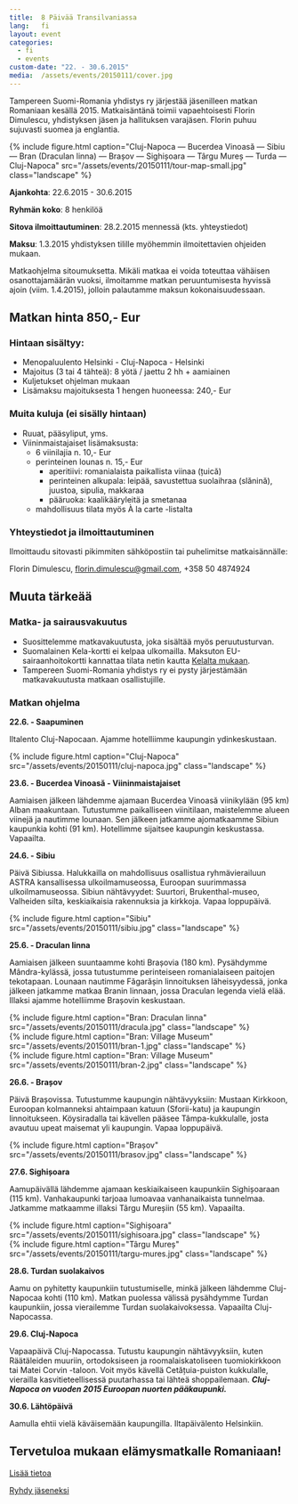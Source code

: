 ```yaml
---
title:  8 Päivää Transilvaniassa
lang:   fi
layout: event
categories:
  - fi
  - events
custom-date: "22. - 30.6.2015"
media:  /assets/events/20150111/cover.jpg
---
```


Tampereen Suomi-Romania yhdistys ry järjestää jäsenilleen matkan Romaniaan kesällä 2015. Matkaisäntänä toimii vapaehtoisesti Florin Dimulescu, yhdistyksen jäsen ja hallituksen varajäsen. Florin puhuu sujuvasti suomea ja englantia.

<div class="row">
  <div class="col-md-2">
  </div>
  <div class="col-md-8">
    {% include figure.html caption="Cluj-Napoca — Bucerdea Vinoasă — Sibiu — Bran (Draculan linna) — Brașov — Sighișoara — Târgu Mureș — Turda — Cluj-Napoca" src="/assets/events/20150111/tour-map-small.jpg" class="landscape" %}
  </div>
</div>

__Ajankohta__: 22.6.2015 - 30.6.2015

__Ryhmän koko__: 8 henkilöä

__Sitova ilmoittautuminen__: 28.2.2015 mennessä (kts. yhteystiedot)

__Maksu__: 1.3.2015 yhdistyksen tilille myöhemmin ilmoitettavien ohjeiden mukaan.

Matkaohjelma sitoumuksetta. Mikäli matkaa ei voida toteuttaa vähäisen osanottajamäärän vuoksi, ilmoitamme matkan peruuntumisesta hyvissä ajoin (viim. 1.4.2015), jolloin palautamme maksun kokonaisuudessaan.

## Matkan hinta 850,- Eur

### Hintaan sisältyy:

* Menopaluulento Helsinki - Cluj-Napoca - Helsinki
* Majoitus (3 tai 4 tähteä): 8 yötä / jaettu 2 hh + aamiainen
* Kuljetukset ohjelman mukaan
* Lisämaksu majoituksesta 1 hengen huoneessa: 240,- Eur

### Muita kuluja (ei sisälly hintaan)

* Ruuat, pääsyliput, yms.
* Viininmaistajaiset lisämaksusta:
  * 6 viinilajia n. 10,- Eur
  * perinteinen lounas n. 15,- Eur
    * aperitiivi: romanialaista paikallista viinaa (țuică)
    * perinteinen alkupala: leipää, savustettua suolaihraa (slănină), juustoa, sipulia, makkaraa
    * pääruoka: kaalikääryleitä ja smetanaa
  * mahdollisuus tilata myös À la carte -listalta
  
### Yhteystiedot ja ilmoittautuminen

Ilmoittaudu sitovasti pikimmiten sähköpostiin tai puhelimitse matkaisännälle:

Florin Dimulescu, [florin.dimulescu@gmail.com](mailto:florin.dimulescu@gmail.com), +358 50 4874924

## Muuta tärkeää

### Matka- ja sairausvakuutus

* Suosittelemme matkavakuutusta, joka sisältää myös peruutusturvan.
* Suomalainen Kela-kortti ei kelpaa ulkomailla. Maksuton EU-sairaanhoitokortti kannattaa tilata netin kautta [Kelalta mukaan](http://www.kela.fi/eurooppalainensairaanhoitokortti_nain-haet).
* Tampereen Suomi-Romania yhdistys ry ei pysty järjestämään matkavakuutusta matkaan osallistujille.

### Matkan ohjelma

__22.6. - Saapuminen__

Iltalento Cluj-Napocaan. Ajamme hotelliimme kaupungin ydinkeskustaan.

<div class="row">
  <div class="col-md-2">
  </div>
  <div class="col-md-8">
    {% include figure.html caption="Cluj-Napoca" src="/assets/events/20150111/cluj-napoca.jpg" class="landscape" %}
  </div>
</div>

__23.6. - Bucerdea Vinoasă - Viininmaistajaiset__

Aamiaisen jälkeen lähdemme ajamaan Bucerdea Vinoasă viinikylään (95 km) Alban maakuntaan. Tutustumme paikalliseen viinitilaan, maistelemme alueen viinejä ja nautimme lounaan. Sen jälkeen jatkamme ajomatkaamme Sibiun kaupunkia kohti (91 km). Hotellimme sijaitsee kaupungin keskustassa. Vapaailta.

__24.6. - Sibiu__

Päivä Sibiussa. Halukkailla on mahdollisuus osallistua ryhmävierailuun ASTRA kansallisessa ulkoilmamuseossa, Euroopan suurimmassa ulkoilmamuseossa. Sibiun nähtävyydet: Suurtori, Brukenthal-museo, Valheiden silta, keskiaikaisia rakennuksia ja kirkkoja. Vapaa loppupäivä.

<div class="row">
  <div class="col-md-2">
  </div>
  <div class="col-md-8">
    {% include figure.html caption="Sibiu" src="/assets/events/20150111/sibiu.jpg" class="landscape" %}
  </div>
</div>

__25.6. - Draculan linna__

Aamiaisen jälkeen suuntaamme kohti Brașovia (180 km). Pysähdymme Mândra-kylässä, jossa tutustumme perinteiseen romanialaiseen paitojen tekotapaan. Lounaan nautimme Făgarășin linnoituksen läheisyydessä, jonka jälkeen jatkamme matkaa Branin linnaan, jossa Draculan legenda vielä elää. Illaksi ajamme hotelliimme Brașovin keskustaan.

<div class="row">
  <div class="col-md-3"></div>
  <div class="col-md-6">
  {% include figure.html caption="Bran: Draculan linna" src="/assets/events/20150111/dracula.jpg" class="landscape" %}
  </div>
  <div class="col-md-6">
  {% include figure.html caption="Bran: Village Museum" src="/assets/events/20150111/bran-1.jpg" class="landscape" %}
  </div>
  <div class="col-md-6">
    {% include figure.html caption="Bran: Village Museum" src="/assets/events/20150111/bran-2.jpg" class="landscape" %}
  </div>
</div>

__26.6. - Brașov__

Päivä Brașovissa. Tutustumme kaupungin nähtävyyksiin: Mustaan Kirkkoon, Euroopan kolmanneksi ahtaimpaan katuun (Sforii-katu) ja kaupungin linnoitukseen. Köysiradalla tai kävellen pääsee Tâmpa-kukkulalle, josta avautuu upeat maisemat yli kaupungin. Vapaa loppupäivä.

<div class="row">
  <div class="col-md-2">
  </div>
  <div class="col-md-8">
    {% include figure.html caption="Brașov" src="/assets/events/20150111/brasov.jpg" class="landscape" %}
  </div>
</div>

__27.6. Sighișoara__

Aamupäivällä lähdemme ajamaan keskiaikaiseen kaupunkiin Sighișoaraan (115 km). Vanhakaupunki tarjoaa lumoavaa vanhanaikaista tunnelmaa. Jatkamme matkaamme illaksi Târgu Mureșiin (55 km). Vapaailta.

<div class="row">
  <div class="col-md-6">
    {% include figure.html caption="Sighișoara" src="/assets/events/20150111/sighisoara.jpg" class="landscape" %}
  </div>
  <div class="col-md-6">
    {% include figure.html caption="Târgu Mureș" src="/assets/events/20150111/targu-mures.jpg" class="landscape" %}
  </div>
</div>

__28.6. Turdan suolakaivos__

Aamu on pyhitetty kaupunkiin tutustumiselle, minkä jälkeen lähdemme Cluj-Napocaa kohti (110 km). Matkan puolessa välissä pysähdymme Turdan kaupunkiin, jossa vierailemme Turdan suolakaivoksessa. Vapaailta Cluj-Napocassa.

__29.6. Cluj-Napoca__

Vapaapäivä Cluj-Napocassa. Tutustu kaupungin nähtävyyksiin, kuten Räätäleiden muuriin, ortodoksiseen ja roomalaiskatoliseen tuomiokirkkoon tai Matei Corvin -taloon. Voit myös kävellä Cetățuia-puiston kukkulalle, vierailla kasvitieteellisessä puutarhassa tai lähteä shoppailemaan. ___Cluj-Napoca on vuoden 2015 Euroopan nuorten pääkaupunki.___

__30.6. Lähtöpäivä__

Aamulla ehtii vielä käväisemään kaupungilla. Iltapäivälento Helsinkiin.

<h2 class="text-center">Tervetuloa mukaan elämysmatkalle Romaniaan!</h2>

[Lisää tietoa](http://visit-transylvania.net)

[Ryhdy jäseneksi](http://localhost:4000/fi/#join)
